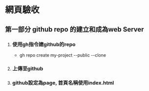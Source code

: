  # 網頁驗收
 ## 第一部分 github repo 的建立和成為web Server

 1. ### 使用gh指令建github的repo
    - gh repo create my-project --public --clone
 2. ### 上傳至github

 3. ### github設定為page, 首頁名稱使用index.html
